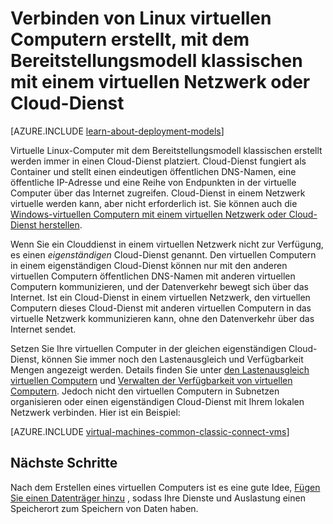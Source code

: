 <properties
    pageTitle="Verbinden von Linux virtuellen Computern in einen Cloud-Dienst | Microsoft Azure"
    description="Verbinden Sie Linux virtuellen Computer mit dem Bereitstellungsmodell klassischen mit einer Azure-Cloud-Dienst oder virtuelles Netzwerk erstellt."
    services="virtual-machines-linux"
    documentationCenter=""
    authors="cynthn"
    manager="timlt"
    editor=""
    tags="azure-service-management"/>

<tags
    ms.service="virtual-machines-linux"
    ms.workload="infrastructure-services"
    ms.tgt_pltfrm="vm-linux"
    ms.devlang="na"
    ms.topic="article"
    ms.date="07/06/2016"
    ms.author="cynthn"/>

# <a name="connect-linux-virtual-machines-created-with-the-classic-deployment-model-with-a-virtual-network-or-cloud-service"></a>Verbinden von Linux virtuellen Computern erstellt, mit dem Bereitstellungsmodell klassischen mit einem virtuellen Netzwerk oder Cloud-Dienst

[AZURE.INCLUDE [learn-about-deployment-models](../../includes/learn-about-deployment-models-classic-include.md)]

Virtuelle Linux-Computer mit dem Bereitstellungsmodell klassischen erstellt werden immer in einen Cloud-Dienst platziert. Cloud-Dienst fungiert als Container und stellt einen eindeutigen öffentlichen DNS-Namen, eine öffentliche IP-Adresse und eine Reihe von Endpunkten in der virtuelle Computer über das Internet zugreifen. Cloud-Dienst in einem Netzwerk virtuelle werden kann, aber nicht erforderlich ist. Sie können auch die [Windows-virtuellen Computern mit einem virtuellen Netzwerk oder Cloud-Dienst herstellen](virtual-machines-windows-classic-connect-vms.md).

Wenn Sie ein Clouddienst in einem virtuellen Netzwerk nicht zur Verfügung, es einen *eigenständigen* Cloud-Dienst genannt. Den virtuellen Computern in einem eigenständigen Cloud-Dienst können nur mit den anderen virtuellen Computern öffentlichen DNS-Namen mit anderen virtuellen Computern kommunizieren, und der Datenverkehr bewegt sich über das Internet. Ist ein Cloud-Dienst in einem virtuellen Netzwerk, den virtuellen Computern dieses Cloud-Dienst mit anderen virtuellen Computern in das virtuelle Netzwerk kommunizieren kann, ohne den Datenverkehr über das Internet sendet.

Setzen Sie Ihre virtuellen Computer in der gleichen eigenständigen Cloud-Dienst, können Sie immer noch den Lastenausgleich und Verfügbarkeit Mengen angezeigt werden. Details finden Sie unter [den Lastenausgleich virtuellen Computern](virtual-machines-linux-load-balance.md) und [Verwalten der Verfügbarkeit von virtuellen Computern](virtual-machines-linux-manage-availability.md). Jedoch nicht den virtuellen Computern in Subnetzen organisieren oder einen eigenständigen Cloud-Dienst mit Ihrem lokalen Netzwerk verbinden. Hier ist ein Beispiel:

[AZURE.INCLUDE [virtual-machines-common-classic-connect-vms](../../includes/virtual-machines-common-classic-connect-vms.md)]

## <a name="next-steps"></a>Nächste Schritte

Nach dem Erstellen eines virtuellen Computers ist es eine gute Idee, [Fügen Sie einen Datenträger hinzu](virtual-machines-linux-classic-attach-disk.md) , sodass Ihre Dienste und Auslastung einen Speicherort zum Speichern von Daten haben. 



